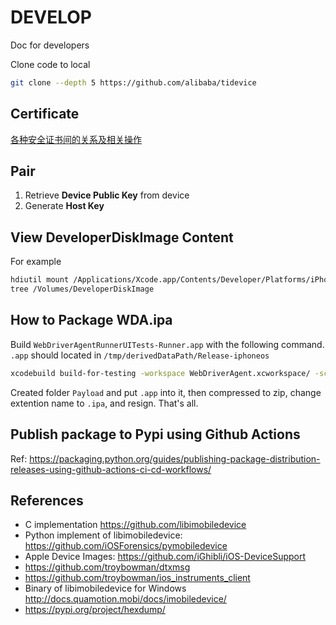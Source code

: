# DEVELOP
Doc for developers

Clone code to local

```bash
git clone --depth 5 https://github.com/alibaba/tidevice
```

## Certificate
[各种安全证书间的关系及相关操作](https://www.jianshu.com/p/96df7de54375)


## Pair
1. Retrieve **Device Public Key** from device
2. Generate **Host Key**

## View DeveloperDiskImage Content
For example

```bash
hdiutil mount /Applications/Xcode.app/Contents/Developer/Platforms/iPhoneOS.platform/DeviceSupport/14.0/DeveloperDiskImage.dmg
tree /Volumes/DeveloperDiskImage
```

## How to Package WDA.ipa
Build `WebDriverAgentRunnerUITests-Runner.app` with the following command. `.app` should located in `/tmp/derivedDataPath/Release-iphoneos`

```bash
xcodebuild build-for-testing -workspace WebDriverAgent.xcworkspace/ -scheme WebDriverAgent -sdk iphoneos -configuration Release -derivedDataPath /tmp/derivedDataPath
```

Created folder `Payload` and put `.app` into it, then compressed to zip, change extention name to `.ipa`, and resign. That's all.


## Publish package to Pypi using Github Actions
Ref: https://packaging.python.org/guides/publishing-package-distribution-releases-using-github-actions-ci-cd-workflows/


## References
- C implementation <https://github.com/libimobiledevice>
- Python implement of libimobiledevice: <https://github.com/iOSForensics/pymobiledevice>
- Apple Device Images: <https://github.com/iGhibli/iOS-DeviceSupport>
- <https://github.com/troybowman/dtxmsg>
- <https://github.com/troybowman/ios_instruments_client>
- Binary of libimobiledevice for Windows <http://docs.quamotion.mobi/docs/imobiledevice/>
- https://pypi.org/project/hexdump/
